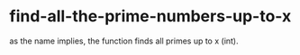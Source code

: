 # find-all-the-prime-numbers-up-to-x

as the name implies, the function finds all primes up to x (int).
